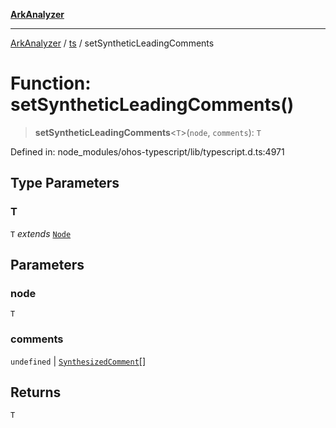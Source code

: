 [**ArkAnalyzer**](../../../../README.md)

***

[ArkAnalyzer](../../../../globals.md) / [ts](../README.md) / setSyntheticLeadingComments

# Function: setSyntheticLeadingComments()

> **setSyntheticLeadingComments**\<`T`\>(`node`, `comments`): `T`

Defined in: node\_modules/ohos-typescript/lib/typescript.d.ts:4971

## Type Parameters

### T

`T` *extends* [`Node`](../interfaces/Node.md)

## Parameters

### node

`T`

### comments

`undefined` | [`SynthesizedComment`](../interfaces/SynthesizedComment.md)[]

## Returns

`T`
